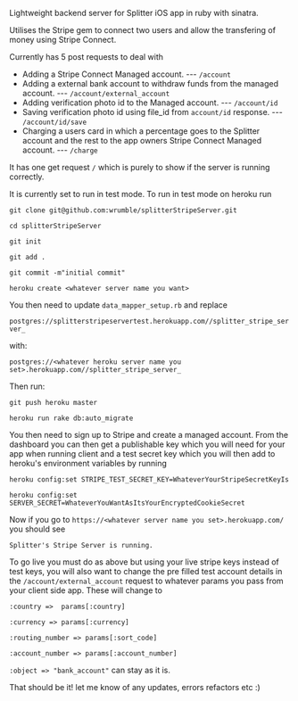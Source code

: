 Lightweight backend server for Splitter iOS app in ruby with sinatra.

Utilises the Stripe gem to connect two users and allow the transfering of money using Stripe Connect.

Currently has 5 post requests to deal with

- Adding a Stripe Connect Managed account. --- ```/account```
- Adding a external bank account to withdraw funds from the managed account. --- ```/account/external_account```
- Adding verification photo id to the Managed account. --- ```/account/id```
- Saving verification photo id using file_id from ```account/id``` response. --- ```/account/id/save```
- Charging a users card in which a percentage goes to the Splitter account and the rest to the app owners Stripe Connect Managed account. --- ```/charge```

It has one get request ```/``` which is purely to show if the server is running correctly.

It is currently set to run in test mode. To run in test mode on heroku run

```git clone git@github.com:wrumble/splitterStripeServer.git```

```cd splitterStripeServer```

```git init```

```git add .```

```git commit -m"initial commit"```

```heroku create <whatever server name you want>```

You then need to update ```data_mapper_setup.rb``` and replace

```postgres://splitterstripeservertest.herokuapp.com//splitter_stripe_server_```

with:

```postgres://<whatever heroku server name you set>.herokuapp.com//splitter_stripe_server_```

Then run:

```git push heroku master```

```heroku run rake db:auto_migrate```


You then need to sign up to Stripe and create a managed account. From the dashboard you can then get a publishable key which you will need for your app when running client and a test secret key which you will then add to heroku's environment variables by running


```heroku config:set STRIPE_TEST_SECRET_KEY=WhateverYourStripeSecretKeyIs```

```heroku config:set SERVER_SECRET=WhateverYouWantAsItsYourEncryptedCookieSecret```


Now if you go to ```https://<whatever server name you set>.herokuapp.com/``` you should see


```Splitter's Stripe Server is running.```


To go live you must do as above but using your live stripe keys instead of test keys, you will also want to change the pre filled test account details in the ```/account/external_account``` request to whatever params you pass from your client side app. These will change to


```:country =>  params[:country]```

```:currency => params[:currency]```

```:routing_number => params[:sort_code]```

```:account_number => params[:account_number]```

```:object => "bank_account"``` can stay as it is.


That should be it! let me know of any updates, errors refactors etc :)
